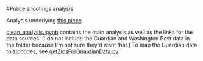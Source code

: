#Police shootings analysis

Analysis underlying <a href = http://www.obsessionwithregression.blogspot.com>this piece</a>.

<a href = clean_analysis.ipynb>clean_analysis.ipynb</a> contains the main analysis as well as the links for the data sources. (I do not include the Guardian and Washington Post data in the folder because I'm not sure they'd want that.) To map the Guardian data to zipcodes, see <a href = getZipsForGuardianData.py>getZipsForGuardianData.py</a>.  
